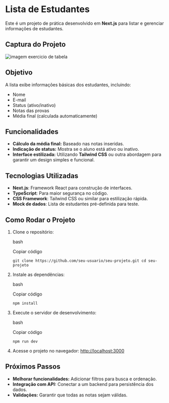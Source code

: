 
# Lista de Estudantes

Este é um projeto de prática desenvolvido em **Next.js** para listar e gerenciar informações de estudantes.

## Captura do Projeto

<img src="/exercise-table-react/React-table/public/images/preview.png" alt="imagem exercicio de tabela">

## Objetivo

A lista exibe informações básicas dos estudantes, incluindo:

-   Nome
-   E-mail
-   Status (ativo/inativo)
-   Notas das provas
-   Média final (calculada automaticamente)

## Funcionalidades

-   **Cálculo da média final:** Baseado nas notas inseridas.
-   **Indicação de status:** Mostra se o aluno está ativo ou inativo.
-   **Interface estilizada:** Utilizando **Tailwind CSS** ou outra abordagem para garantir um design simples e funcional.

## Tecnologias Utilizadas

-   **Next.js**: Framework React para construção de interfaces.
-   **TypeScript**: Para maior segurança no código.
-   **CSS Framework**: Tailwind CSS ou similar para estilização rápida.
-   **Mock de dados**: Lista de estudantes pré-definida para teste.

## Como Rodar o Projeto

1.  Clone o repositório:
    
    bash
    
    Copiar código
    
    `git clone https://github.com/seu-usuario/seu-projeto.git
    cd seu-projeto` 
    
2.  Instale as dependências:
    
    bash
    
    Copiar código
    
    `npm install` 
    
3.  Execute o servidor de desenvolvimento:
    
    bash
    
    Copiar código
    
    `npm run dev` 
    
4.  Acesse o projeto no navegador: [http://localhost:3000](http://localhost:3000)
    

## Próximos Passos

-   **Melhorar funcionalidades:** Adicionar filtros para busca e ordenação.
-   **Integração com API:** Conectar a um backend para persistência dos dados.
-   **Validações:** Garantir que todas as notas sejam válidas.